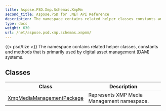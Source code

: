```yaml
---
title: Aspose.PSD.Xmp.Schemas.XmpMm
second_title: Aspose.PSD for .NET API Reference
description: The namespace contains related helper classes constants and methods that is primarily used by digital asset management DAM systems
type: docs
weight: 630
url: /net/aspose.psd.xmp.schemas.xmpmm/
---
```

{{< psd/tize >}}
The namespace contains related helper classes, constants and methods that is primarily used by digital asset management (DAM) systems.

## Classes

| Class | Description |
| --- | --- |
| [XmpMediaManagementPackage](./xmpmediamanagementpackage/) | Represents XMP Media Management namespace. |


